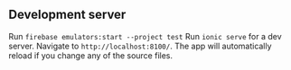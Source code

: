 ## Development server
Run `firebase emulators:start --project test`
Run `ionic serve` for a dev server. Navigate to `http://localhost:8100/`. The app will automatically reload if you change any of the source files.